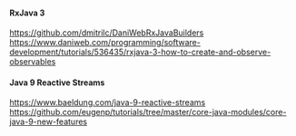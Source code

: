 #### RxJava 3
https://github.com/dmitrilc/DaniWebRxJavaBuilders
https://www.daniweb.com/programming/software-development/tutorials/536435/rxjava-3-how-to-create-and-observe-observables

#### Java 9 Reactive Streams
https://www.baeldung.com/java-9-reactive-streams
https://github.com/eugenp/tutorials/tree/master/core-java-modules/core-java-9-new-features